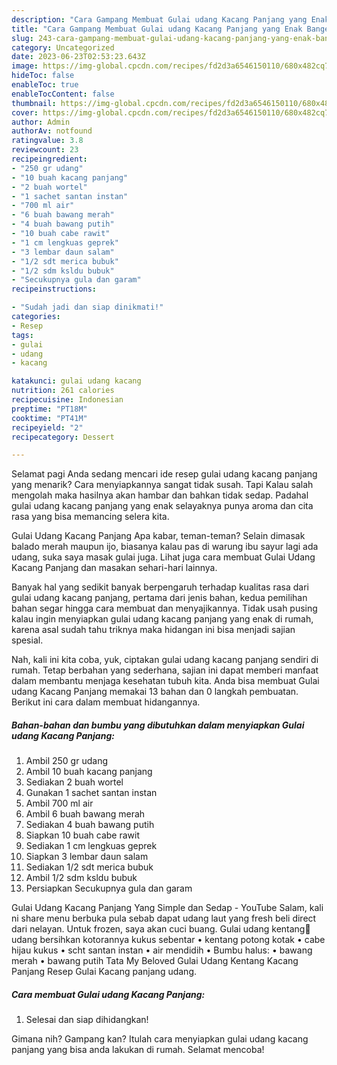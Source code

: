 ```yaml
---
description: "Cara Gampang Membuat Gulai udang Kacang Panjang yang Enak Banget"
title: "Cara Gampang Membuat Gulai udang Kacang Panjang yang Enak Banget"
slug: 243-cara-gampang-membuat-gulai-udang-kacang-panjang-yang-enak-banget
category: Uncategorized
date: 2023-06-23T02:53:23.643Z
image: https://img-global.cpcdn.com/recipes/fd2d3a6546150110/680x482cq70/gulai-udang-kacang-panjang-foto-resep-utama.jpg
hideToc: false
enableToc: true
enableTocContent: false
thumbnail: https://img-global.cpcdn.com/recipes/fd2d3a6546150110/680x482cq70/gulai-udang-kacang-panjang-foto-resep-utama.jpg
cover: https://img-global.cpcdn.com/recipes/fd2d3a6546150110/680x482cq70/gulai-udang-kacang-panjang-foto-resep-utama.jpg
author: Admin
authorAv: notfound
ratingvalue: 3.8
reviewcount: 23
recipeingredient:
- "250 gr udang"
- "10 buah kacang panjang"
- "2 buah wortel"
- "1 sachet santan instan"
- "700 ml air"
- "6 buah bawang merah"
- "4 buah bawang putih"
- "10 buah cabe rawit"
- "1 cm lengkuas geprek"
- "3 lembar daun salam"
- "1/2 sdt merica bubuk"
- "1/2 sdm ksldu bubuk"
- "Secukupnya gula dan garam"
recipeinstructions:

- "Sudah jadi dan siap dinikmati!"
categories:
- Resep
tags:
- gulai
- udang
- kacang

katakunci: gulai udang kacang 
nutrition: 261 calories
recipecuisine: Indonesian
preptime: "PT18M"
cooktime: "PT41M"
recipeyield: "2"
recipecategory: Dessert

---
```



Selamat pagi Anda sedang mencari ide resep gulai udang kacang panjang yang menarik? Cara menyiapkannya sangat tidak susah. Tapi Kalau salah mengolah maka hasilnya akan hambar dan bahkan tidak sedap. Padahal gulai udang kacang panjang yang enak selayaknya punya aroma dan cita rasa yang bisa memancing selera kita.


Gulai Udang Kacang Panjang Apa kabar, teman-teman? Selain dimasak balado merah maupun ijo, biasanya kalau pas di warung ibu sayur lagi ada udang, suka saya masak gulai juga. Lihat juga cara membuat Gulai Udang Kacang Panjang dan masakan sehari-hari lainnya.

Banyak hal yang sedikit banyak berpengaruh terhadap kualitas rasa dari gulai udang kacang panjang, pertama dari jenis bahan, kedua pemilihan bahan segar hingga cara membuat dan menyajikannya. Tidak usah pusing kalau ingin menyiapkan gulai udang kacang panjang yang enak di rumah, karena asal sudah tahu triknya maka hidangan ini bisa menjadi sajian spesial.


Nah, kali ini kita coba, yuk, ciptakan gulai udang kacang panjang sendiri di rumah. Tetap berbahan yang sederhana, sajian ini dapat memberi manfaat dalam membantu menjaga kesehatan tubuh kita. Anda bisa membuat Gulai udang Kacang Panjang memakai 13 bahan dan 0 langkah pembuatan. Berikut ini cara dalam membuat hidangannya.

<!--inarticleads1-->

##### Bahan-bahan dan bumbu yang dibutuhkan dalam menyiapkan Gulai udang Kacang Panjang:

1. Ambil 250 gr udang
1. Ambil 10 buah kacang panjang
1. Sediakan 2 buah wortel
1. Gunakan 1 sachet santan instan
1. Ambil 700 ml air
1. Ambil 6 buah bawang merah
1. Sediakan 4 buah bawang putih
1. Siapkan 10 buah cabe rawit
1. Sediakan 1 cm lengkuas geprek
1. Siapkan 3 lembar daun salam
1. Sediakan 1/2 sdt merica bubuk
1. Ambil 1/2 sdm ksldu bubuk
1. Persiapkan Secukupnya gula dan garam


Gulai Udang Kacang Panjang Yang Simple dan Sedap - YouTube Salam, kali ni share menu berbuka pula sebab dapat udang laut yang fresh beli direct dari nelayan. Untuk frozen, saya akan cuci buang. Gulai udang kentang🦐 udang bersihkan kotorannya kukus sebentar • kentang potong kotak • cabe hijau kukus • scht santan instan • air mendidih • Bumbu halus: • bawang merah • bawang putih Tata My Beloved Gulai Udang Kentang Kacang Panjang Resep Gulai Kacang panjang udang. 

<!--inarticleads2-->

##### Cara membuat Gulai udang Kacang Panjang:


1. Selesai dan siap dihidangkan!



Gimana nih? Gampang kan? Itulah cara menyiapkan gulai udang kacang panjang yang bisa anda lakukan di rumah. Selamat mencoba!
